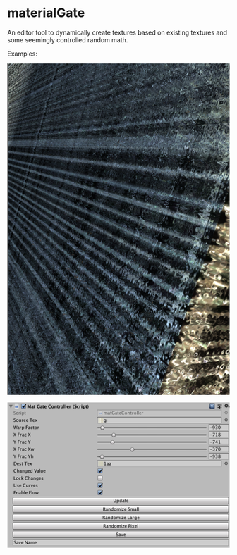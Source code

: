 # materialGate


An editor tool to dynamically create textures based on existing textures and some seemingly controlled random math.

Examples:

![anim1](https://github.com/eagleEggs/materialGate/blob/master/screenShots/example1.png?raw=true)<p><p>
![anim1](https://github.com/eagleEggs/materialGate/blob/master/screenShots/console1.png?raw=true)
